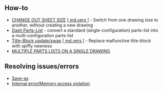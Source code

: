 ## How-to
- [CHANGE OUT SHEET SIZE](change-sheet-size.pdf) [[ md.vers ]](change-sheet-size.md) - Switch from one drawing size to another, without creating a new drawing  
- [Dash Parts-List](Dash_No_Assy_Parts_List.pdf) - convert a standard (single-configuration) parts-list into a multi-configuration parts-list
- [Title-Block update/swap](Title_Blocks_11-15-18.pdf) [[ md.vers ]](title-block-11-18.md) - Replace malfunctive title-block with spiffy newness
- [MULTIPLE PARTS LISTS ON A SINGLE DRAWING](multiPartsLists.pdf)

## Resolving issues/errors
- [Save-as](saveAs.pdf)  
- [Internal error/Memory access violation](Internal_Errors_NX12.pdf)